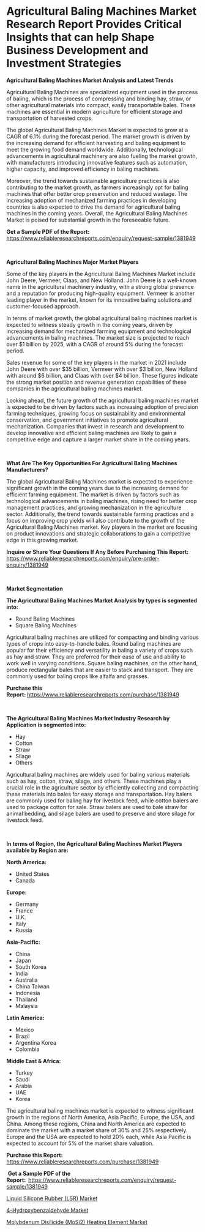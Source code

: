 <p><h1>Agricultural Baling Machines Market Research Report Provides Critical Insights that can help Shape Business Development and Investment Strategies</h1></p><p><strong>Agricultural Baling Machines Market Analysis and Latest Trends</strong></p>
<p><p>Agricultural Baling Machines are specialized equipment used in the process of baling, which is the process of compressing and binding hay, straw, or other agricultural materials into compact, easily transportable bales. These machines are essential in modern agriculture for efficient storage and transportation of harvested crops.</p><p>The global Agricultural Baling Machines Market is expected to grow at a CAGR of 6.1% during the forecast period. The market growth is driven by the increasing demand for efficient harvesting and baling equipment to meet the growing food demand worldwide. Additionally, technological advancements in agricultural machinery are also fueling the market growth, with manufacturers introducing innovative features such as automation, higher capacity, and improved efficiency in baling machines.</p><p>Moreover, the trend towards sustainable agriculture practices is also contributing to the market growth, as farmers increasingly opt for baling machines that offer better crop preservation and reduced wastage. The increasing adoption of mechanized farming practices in developing countries is also expected to drive the demand for agricultural baling machines in the coming years. Overall, the Agricultural Baling Machines Market is poised for substantial growth in the foreseeable future.</p></p>
<p><strong>Get a Sample PDF of the Report:&nbsp;</strong> <a href="https://www.reliableresearchreports.com/enquiry/request-sample/1381949">https://www.reliableresearchreports.com/enquiry/request-sample/1381949</a></p>
<p>&nbsp;</p>
<p><strong>Agricultural Baling Machines Major Market Players</strong></p>
<p><p>Some of the key players in the Agricultural Baling Machines Market include John Deere, Vermeer, Claas, and New Holland. John Deere is a well-known name in the agricultural machinery industry, with a strong global presence and a reputation for producing high-quality equipment. Vermeer is another leading player in the market, known for its innovative baling solutions and customer-focused approach.</p><p>In terms of market growth, the global agricultural baling machines market is expected to witness steady growth in the coming years, driven by increasing demand for mechanized farming equipment and technological advancements in baling machines. The market size is projected to reach over $1 billion by 2025, with a CAGR of around 5% during the forecast period.</p><p>Sales revenue for some of the key players in the market in 2021 include John Deere with over $35 billion, Vermeer with over $3 billion, New Holland with around $6 billion, and Claas with over $4 billion. These figures indicate the strong market position and revenue generation capabilities of these companies in the agricultural baling machines market.</p><p>Looking ahead, the future growth of the agricultural baling machines market is expected to be driven by factors such as increasing adoption of precision farming techniques, growing focus on sustainability and environmental conservation, and government initiatives to promote agricultural mechanization. Companies that invest in research and development to develop innovative and efficient baling machines are likely to gain a competitive edge and capture a larger market share in the coming years.</p></p>
<p>&nbsp;</p>
<p><strong>What Are The Key Opportunities For Agricultural Baling Machines Manufacturers?</strong></p>
<p><p>The global Agricultural Baling Machines market is expected to experience significant growth in the coming years due to the increasing demand for efficient farming equipment. The market is driven by factors such as technological advancements in baling machines, rising need for better crop management practices, and growing mechanization in the agriculture sector. Additionally, the trend towards sustainable farming practices and a focus on improving crop yields will also contribute to the growth of the Agricultural Baling Machines market. Key players in the market are focusing on product innovations and strategic collaborations to gain a competitive edge in this growing market.</p></p>
<p><strong>Inquire or Share Your Questions If Any Before Purchasing This Report:</strong> <a href="https://www.reliableresearchreports.com/enquiry/pre-order-enquiry/1381949">https://www.reliableresearchreports.com/enquiry/pre-order-enquiry/1381949</a></p>
<p>&nbsp;</p>
<p><strong>Market Segmentation</strong></p>
<p><strong>The Agricultural Baling Machines Market Analysis by types is segmented into:</strong></p>
<p><ul><li>Round Baling Machines</li><li>Square Baling Machines</li></ul></p>
<p><p>Agricultural baling machines are utilized for compacting and binding various types of crops into easy-to-handle bales. Round baling machines are popular for their efficiency and versatility in baling a variety of crops such as hay and straw. They are preferred for their ease of use and ability to work well in varying conditions. Square baling machines, on the other hand, produce rectangular bales that are easier to stack and transport. They are commonly used for baling crops like alfalfa and grasses.</p></p>
<p><strong>Purchase this Report:&nbsp;</strong><a href="https://www.reliableresearchreports.com/purchase/1381949">https://www.reliableresearchreports.com/purchase/1381949</a></p>
<p>&nbsp;</p>
<p><strong>The Agricultural Baling Machines Market Industry Research by Application is segmented into:</strong></p>
<p><ul><li>Hay</li><li>Cotton</li><li>Straw</li><li>Silage</li><li>Others</li></ul></p>
<p><p>Agricultural baling machines are widely used for baling various materials such as hay, cotton, straw, silage, and others. These machines play a crucial role in the agriculture sector by efficiently collecting and compacting these materials into bales for easy storage and transportation. Hay balers are commonly used for baling hay for livestock feed, while cotton balers are used to package cotton for sale. Straw balers are used to bale straw for animal bedding, and silage balers are used to preserve and store silage for livestock feed.</p></p>
<p>&nbsp;</p>
<p><strong>In terms of Region, the Agricultural Baling Machines Market Players available by Region are:</strong></p>
<p>
    <p> <strong> North America: </strong>
        <ul>
            <li>United States</li>
            <li>Canada</li>
        </ul>
        </p> 
    <p> <strong> Europe: </strong>
        <ul>
            <li>Germany</li>
            <li>France</li>
            <li>U.K.</li>
            <li>Italy</li>
            <li>Russia</li>
        </ul>
        </p> 
    <p> <strong> Asia-Pacific: </strong>
        <ul>
            <li>China</li>
            <li>Japan</li>
            <li>South Korea</li>
            <li>India</li>
            <li>Australia</li>
            <li>China Taiwan</li>
            <li>Indonesia</li>
            <li>Thailand</li>
            <li>Malaysia</li>
        </ul>
        </p> 
    <p> <strong> Latin America: </strong>
        <ul>
            <li>Mexico</li>
            <li>Brazil</li>
            <li>Argentina Korea</li>
            <li>Colombia</li>
        </ul>
        </p> 
    <p> <strong> Middle East & Africa: </strong>
        <ul>
            <li>Turkey</li>
            <li>Saudi</li>
            <li>Arabia</li>
            <li>UAE</li>
            <li>Korea</li>
        </ul>
    </p>
    </p>
<p><p>The agricultural baling machines market is expected to witness significant growth in the regions of North America, Asia Pacific, Europe, the USA, and China. Among these regions, China and North America are expected to dominate the market with a market share of 30% and 25% respectively. Europe and the USA are expected to hold 20% each, while Asia Pacific is expected to account for 5% of the market share valuation.</p></p>
<p><strong>Purchase this Report: </strong><a href="https://www.reliableresearchreports.com/purchase/1381949">https://www.reliableresearchreports.com/purchase/1381949</a></p>
<p>&nbsp;<strong>Get a Sample PDF of the Report:&nbsp;&nbsp;</strong><a href="https://www.reliableresearchreports.com/enquiry/request-sample/1381949">https://www.reliableresearchreports.com/enquiry/request-sample/1381949</a></p>
<p><strong></strong></p>
<p><p><a href="https://view.publitas.com/reportprime-1/liquid-silicone-rubber-lsr-market-research-report-forecasted-for-period-from-2024-2031-by-market-type-market-application-and-region/">Liquid Silicone Rubber (LSR) Market</a></p><p><a href="https://view.publitas.com/reportprime-1/decoding-the-4-hydroxybenzaldehyde-market-a-deep-dive-into-the-latest-market-trends-market-segmentation-and-competitive-analysis/">4-Hydroxybenzaldehyde Market</a></p><p><a href="https://view.publitas.com/reportprime-1/molybdenum-disilicide-mosi2-heating-element-market-size-evaluating-its-market-trends-growth-and-projections-2024-2031/">Molybdenum Disilicide (MoSi2) Heating Element Market</a></p></p>